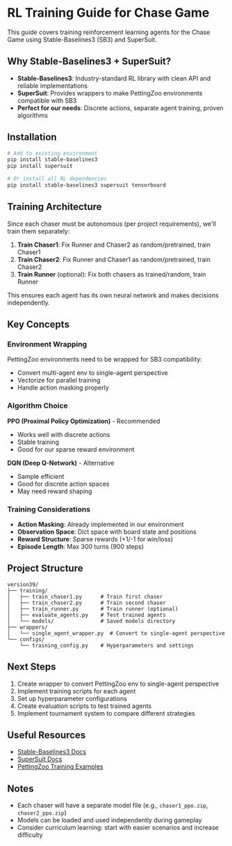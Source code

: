 # RL Training Guide for Chase Game

This guide covers training reinforcement learning agents for the Chase Game using Stable-Baselines3 (SB3) and SuperSuit.

## Why Stable-Baselines3 + SuperSuit?

- **Stable-Baselines3**: Industry-standard RL library with clean API and reliable implementations
- **SuperSuit**: Provides wrappers to make PettingZoo environments compatible with SB3
- **Perfect for our needs**: Discrete actions, separate agent training, proven algorithms

## Installation

```bash
# Add to existing environment
pip install stable-baselines3
pip install supersuit

# Or install all RL dependencies
pip install stable-baselines3 supersuit tensorboard
```

## Training Architecture

Since each chaser must be autonomous (per project requirements), we'll train them separately:

1. **Train Chaser1**: Fix Runner and Chaser2 as random/pretrained, train Chaser1
2. **Train Chaser2**: Fix Runner and Chaser1 as random/pretrained, train Chaser2  
3. **Train Runner** (optional): Fix both chasers as trained/random, train Runner

This ensures each agent has its own neural network and makes decisions independently.

## Key Concepts

### Environment Wrapping
PettingZoo environments need to be wrapped for SB3 compatibility:
- Convert multi-agent env to single-agent perspective
- Vectorize for parallel training
- Handle action masking properly

### Algorithm Choice
**PPO (Proximal Policy Optimization)** - Recommended
- Works well with discrete actions
- Stable training
- Good for our sparse reward environment

**DQN (Deep Q-Network)** - Alternative
- Sample efficient
- Good for discrete action spaces
- May need reward shaping

### Training Considerations
- **Action Masking**: Already implemented in our environment
- **Observation Space**: Dict space with board state and positions
- **Reward Structure**: Sparse rewards (+1/-1 for win/loss)
- **Episode Length**: Max 300 turns (900 steps)

## Project Structure

```
version39/
├── training/
│   ├── train_chaser1.py      # Train first chaser
│   ├── train_chaser2.py      # Train second chaser
│   ├── train_runner.py       # Train runner (optional)
│   ├── evaluate_agents.py    # Test trained agents
│   └── models/               # Saved models directory
├── wrappers/
│   └── single_agent_wrapper.py  # Convert to single-agent perspective
└── configs/
    └── training_config.py    # Hyperparameters and settings
```

## Next Steps

1. Create wrapper to convert PettingZoo env to single-agent perspective
2. Implement training scripts for each agent
3. Set up hyperparameter configurations
4. Create evaluation scripts to test trained agents
5. Implement tournament system to compare different strategies

## Useful Resources

- [Stable-Baselines3 Docs](https://stable-baselines3.readthedocs.io/)
- [SuperSuit Docs](https://github.com/Farama-Foundation/SuperSuit)
- [PettingZoo Training Examples](https://pettingzoo.farama.org/tutorials/sb3/connect_four/)

## Notes

- Each chaser will have a separate model file (e.g., `chaser1_ppo.zip`, `chaser2_ppo.zip`)
- Models can be loaded and used independently during gameplay
- Consider curriculum learning: start with easier scenarios and increase difficulty